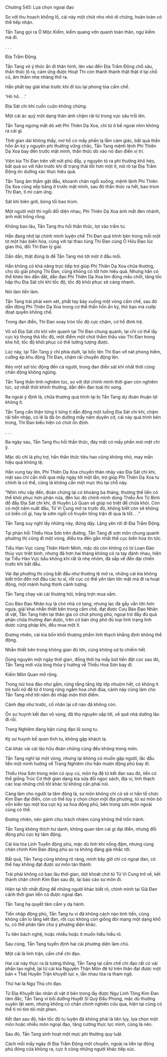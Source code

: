 




Chương 545: Lựa chọn ngoại đạo


So với thu hoạch khổng lồ, cái này một chút nho nhỏ di chứng, hoàn toàn có thể tiếp nhận.

Tần Tang gọi ra Ô Mộc Kiếm, kiếm quang vờn quanh toàn thân, ngự kiếm mà đi.

. . .

Địa Trầm Động.

Tần Tang vô ý thức ẩn đi thân hình, lẻn vào đến Địa Trầm Động chỗ sâu, thần thức lộ ra, cảm ứng được Hoạt Thi còn thành thành thật thật ở tại chỗ cũ, âm thầm nhẹ nhàng thở ra.

Hắn phất tay giải khai trước khi đi lưu lại phong tỏa cấm chế.

'Hô hô. . .'

Địa Sát chi khí cuồn cuộn không chừng.

Một cái ác quỷ một dạng thân ảnh chậm rãi từ trong vực sâu trồi lên.

Tần Tang ngưng mắt dò xét Phi Thiên Dạ Xoa, chỉ từ ở bề ngoài nhìn không ra cái gì.

Thời gian dài không thấy, mơ hồ có mấy phần lạ lẫm cảm giác, bất quá thần hồn ấn ký y nguyên phi thường vững chắc, Tần Tang mệnh lệnh Phi Thiên Dạ Xoa bay đến trước mặt mình, thần thức dò vào nó đan điền vị trí.

Viên kia Thi Đan trên vết nứt phủ đầy, y nguyên tỏ ra phi thường khô héo, bất quá so với hắn trước khi đi trạng thái tốt hơn một ít, nói rõ tại Địa Trầm Động ôn dưỡng xác thực hiệu quả.

Tần Tang âm thầm gật đầu, khoanh chân ngồi xuống, mệnh lệnh Phi Thiên Dạ Xoa cũng xếp bằng ở trước mặt mình, sau đó thần thức ra hết, bao trùm Thi Đan, tỉ mỉ cảm ứng.

Sát khí biên giới, bóng tối bao trùm.

Một người một thi ngồi đối diện nhau, Phi Thiên Dạ Xoa ánh mắt đen nhánh, ánh mắt trống rỗng.

Không bao lâu, Tần Tang thu hồi thần thức, lọt vào trầm tư.

Hắn đang nhớ lại chính mình luyện chế Thi Đan quá trình bên trong mỗi một tơ một hào biến hóa, cùng với tại thao túng Thi Đan cùng Ô Hữu Đạo lúc giao thủ, đối Thi Đan lý giải.

Dần dần, thật đúng là để Tần Tang mò tới một ít đầu mối.

Hắn không có khả năng trực tiếp trợ giúp Phi Thiên Dạ Xoa chữa thương, cho dù giải phong Thi Đan, cũng không có tốt hơn hiệu quả. Nhưng hắn có thể khéo léo dẫn dắt, dẫn đạo Phi Thiên Dạ Xoa tìm đúng mấu chốt, tăng tốc hấp thu Địa Sát chi khí tốc độ, tốc độ khôi phục sẽ càng nhanh.

Nói làm liền làm.

Tần Tang trái phải xem xét, phất tay bày xuống một vòng cấm chế, sau đó dẫn động Phi Thiên Dạ Xoa trong cơ thể thần hồn ấn ký, thô bạo mà cướp đoạt quyền khống chế.

Trong đan điền, Thi Đan xoay tròn tốc độ cực chậm, cơ hồ đình trệ.

Vô số Địa Sát chi khí vờn quanh tại Thi Đan chung quanh, lại chỉ có thể lấy cực kỳ thong thả tốc độ, một điểm một chút thẩm thấu vào Thi Đan trong khe hở, tốc độ khôi phục có thể tưởng tượng được.

Lúc này, tại Tần Tang ý chí phía dưới, lại bốc lên Thi Đan vỡ nát phong hiểm, cưỡng ép khu động Thi Đan, chậm rãi chuyển động lên.

Kéo một sợi tóc động đến cả người, trong đan điền sát khí nhất thời cũng chấn động không ngừng.

Tần Tang thần tình nghiêm túc, so với đợi chính mình thời gian còn nghiêm túc, sợ nhất thời khinh thường, dẫn đến đan toái thi vong.

Ra ngoài ý định là, chữa thương quá trình lại bị Tần Tang dự đoán thuận lợi không ít.

Tần Tang cẩn thận từng li từng tí dẫn động một luồng Địa Sát chi khí, chậm rãi tiến nhập, có lẽ là đã ôn dưỡng mấy năm duyên cớ, cái này quá trình bên trong, Thi Đan biểu hiện có chút ổn định.

. . .

Ba ngày sau, Tần Tang thu hồi thần thức, đáy mắt có mấy phần mỏi mệt chi ý.

Mặc dù chỉ là phụ trợ, hắn thần thức tiêu hao cũng không nhỏ, may mắn hiệu quả không tệ.

Hắn vung tay lên, Phi Thiên Dạ Xoa chuyển thân nhảy vào Địa Sát chi khí, mặt sau chỉ cần mỗi qua mấy ngày tới một lần, trợ giúp Phi Thiên Dạ Xoa tu chỉnh là có thể, cũng là không cần một mực thủ tại chỗ này.

"Nhìn như vậy đến, đoán chừng lại có khoảng ba tháng, thương thế liền có thể khôi phục hơn phân nửa, đến lúc đó chính mình dùng Thiếu Âm Từ Bình đổ đầy Địa Sát chi khí, đi Huyền Lô Quan sẽ giúp nó triệt để chữa khỏi. Còn có một năm xuất đầu, Tử Vi Cung mở ra trước đó, không biết còn sẽ không có biến cố gì, hay là sớm ngồi cổ truyền tống trận đi qua là tốt. . ."

Tần Tang suy nghĩ lấy những này, đứng dậy. Lặng yên rời đi Địa Trầm Động.

Tại phản hồi Thiếu Hoa Sơn trên đường, Tần Tang đi sơn môn chung quanh phường thị cũng đi một vòng, điều tra đến gần nhất thế cục biến hóa tin tức.

Tiểu Hàn Vực cùng Thiên Hành Minh, mặc dù còn không có từ Loạn Đảo thủy vực triệt binh, nhưng đã hơn hai tháng không có ra tay đánh nhau, hiện tại Tiểu Hàn Vực bầu không khí rất là nhẹ nhõm, đã sắp về đến đại chiến trước khi bắt đầu.

Vài đại phường thị cũng bắt đầu như thường lệ mở ra, những cái kia không biết trốn đến nơi đâu các tu sĩ, rốt cục có thể yên tâm lớn mật mà đi ra hoạt động, một mảnh hưng thịnh cảnh tượng.

Tần Tang chạy vài cái thương hội, trắng trợn mua sắm.

Cưu Bào Đạo Nhân tuy là chó nhà có tang, nhưng lạc đà gầy vẫn lớn hơn ngựa, giải khai nhẫn thiết bên trong cấm chế, đạt được Cưu Bào Đạo Nhân di vật, Tần Tang hiện tại thân gia có chút phong phú, ngoại trừ đầy đủ quá phận chữa thương đan dược, trên cơ bản ứng phó đủ loại tình trạng linh dược cùng pháp khí, đều mua một ít.

Đương nhiên, cái kia bốn khối thượng phẩm linh thạch khẳng định không thể động.

Nhẫn thiết bên trong không gian đủ lớn, cũng không sợ bị chiếm hết.

Dùng nguyên một ngày thời gian, đồng thời hạ mấy bút tiền đặt cọc sau đó, Tần Tang mới vừa lòng thỏa ý hướng về Thiếu Hoa Sơn bay đi.

Kiếm Môn Quan mở rộng.

Trong núi hoa đào như gấm, rừng tầng tầng lớp lớp nhuộm hết, có không ít trẻ tuổi nữ đệ tử ở trong rừng ngắm hoa chơi đùa, cảnh này cũng làm cho Tần Tang nhớ tới năm đó nhập môn thời điểm.

Cảnh đẹp như trước, cố nhân lại cỡ nào đã không còn.

Ôn sư huynh kết đan vô vọng, đã thọ nguyên sắp tới, về quê nhà dưỡng lão đi rồi.

Trang Nghiêm đang bận cùng đạo lữ song tu.

Kỳ sư huynh bế quan tĩnh tu, không gặp khách lạ.

Cái khác vài cái lão hữu đoán chừng cũng đều không trong môn.

Tần Tang nghĩ lại một vòng, nhưng lại không có muốn gặp người, lắc đầu liền một mình hướng về Trang Nghiêm cho hắn mượn động phủ bay đi.

Thiếu Hoa Sơn trong môn có quy củ, môn hạ đệ tử kết đan sau đó, liền có thể giống Trúc Cơ thời gian dạng kia sửa đổi ngọc sách, địa vị, linh thạch các loại những chỗ tốt khác từ không cần phải nói.

Càng làm cho người ta tâm động là, sư môn không chỉ có sẽ vì hắn tổ chức Kim Đan đại điển, còn có thể tùy ý chọn chọn một địa phương, từ sư môn bỏ vốn kiến tạo một tòa cực kỳ xa hoa động phủ, bên trong sơn môn ngoài cùng có thể.

Đương nhiên, nên gánh chịu trách nhiệm cũng không thể trốn tránh.

Tần Tang không thích hư danh, không quan tâm cái gì đại điển, nhưng đối động phủ cực kỳ tâm động.

Cái kia tòa Linh Tuyền động phủ, mặc dù linh khí nồng đậm, nhưng cùng chân chính Kim Đan động phủ so ra không đáng giá nhắc tới.

Bất quá, Tần Tang cũng không rõ ràng, mình bây giờ chỉ có ngoại đan, có thể hay không đạt được sư môn tán thành.

Trái phải không có bao lâu thời gian, dứt khoát chờ từ Tử Vi Cung trở về, kết thành chân chính Kim Đan sau đó, lại báo cáo sư môn đi.

Hiện tại tốt nhất đừng để những người khác biết rõ, chính mình tại Giả Đan cảnh thời gian liền có được ngoại đan.

Tần Tang hạ quyết tâm cẩm y dạ hành.

Tiến nhập động phủ, Tần Tang tu vi đã không cách nào tinh tiến, cũng không cần lo lắng kết đan, rốt cục không còn giống đòi mạng một dạng khổ tu, có thể phân tâm chú ý phương diện khác.

Tu tiên bách nghệ, hoặc nhiều hoặc ít muốn hiểu hiểu rõ.

Sau cùng, Tần Tang tuyển định hai cái phương diện làm chủ.

Một cái là linh trận, cấm chế chi đạo.

Hai cái này thực ra là tương thông, Tần Tang tại cấm chế chi đạo rất có vài phần tạo nghệ, lại từ cái kia Nguyên Thận Môn đệ tử trên thân đạt được một bản « Thái Huyền Trận khuyết lục », lẫn nhau tỏa ra tham ngộ.

Thứ hai là Ngự Thú chi đạo.

Từ Địa Khuyết lão nhân di vật ở bên trong lấy được Ngự Linh Tông Kim Đan tâm đắc, Tần Tang vì bồi dưỡng Huyết Sí Quỷ Đầu Phong, mặc dù thường xuyên lật xem, nhưng không có chân chính nghiên cứu qua, hiện tại cũng có thể tỉ mỉ tìm tòi một phen.

Kết đan sau đó, hắn tốc độ tu luyện đã không phải là liên lụy, lựa chọn một môn hoặc nhiều môn ngoại đạo, tăng cường thực lực mình, cũng là nên.

Sau đó, Tần Tang sinh hoạt một mực phi thường quy luật.

Cách mỗi mấy ngày đi Địa Trầm Động một chuyến, ngoài ra liền tại động phủ đóng cửa không ra, cực ít cùng những người khác tiếp xúc.





